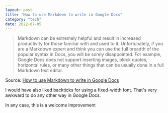 ```yaml
---
layout: post
title: "How to use Markdown to write in Google Docs"
category: "tech"
date: 2022-07-05
---
```


> Markdown can be extremely helpful and result in increased productivity for those familiar with and used to it. Unfortunately, if you are a Markdown expert and think you can use the full breadth of the popular syntax in Docs, you will be sorely disappointed. For example, Google Docs does not support inserting images, block quotes, horizontal rules, or many other things that can be usually done in a full Markdown text editor.

Source: [How to use Markdown to write in Google Docs](https://chromeunboxed.com/how-to-use-markdown-google-docs)

I would have also liked backticks for using a fixed-width font.  That's very awkward to do any other way in Google Docs.

In any case, this is a welcome improvement
